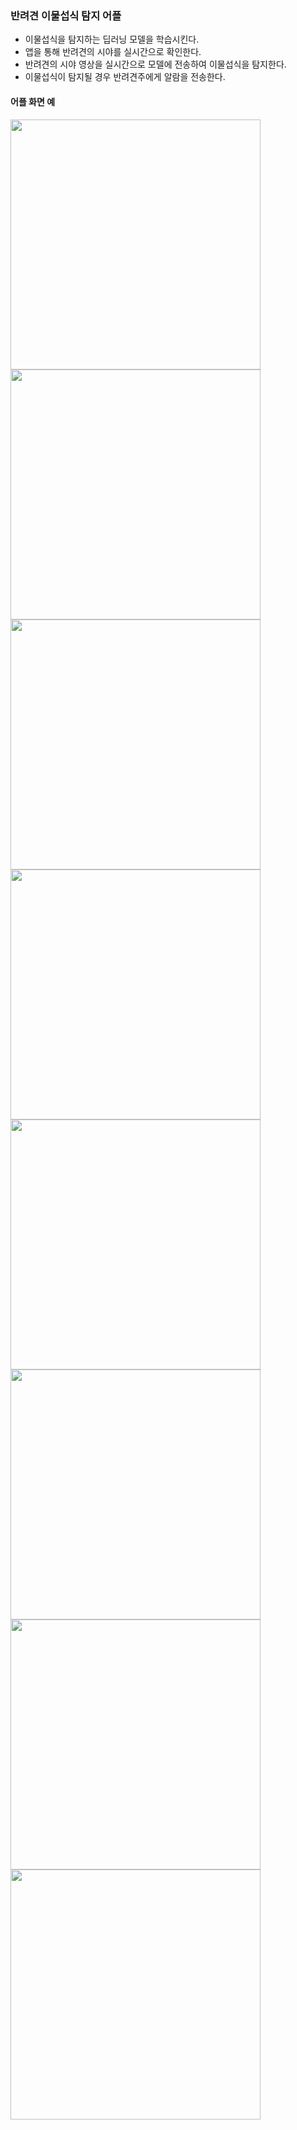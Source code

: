 ### 반려견 이물섭식 탐지 어플


- 이물섭식을 탐지하는 딥러닝 모델을 학습시킨다.
- 앱을 통해 반려견의 시야를 실시간으로 확인한다.
- 반려견의 시야 영상을 실시간으로 모델에 전송하여 이물섭식을 탐지한다.
- 이물섭식이 탐지될 경우 반려견주에게 알람을 전송한다.




#### 어플 화면 예
<img src = "https://github.com/yejincode/petviews/assets/69861207/44184004-8355-43d7-a010-7ae6e25513ba" width="400">
<img src = "https://github.com/yejincode/petviews/assets/69861207/7a9c4154-896c-4369-b3b3-dd2ebca4f878" width="400">
<img src = "https://github.com/yejincode/petviews/assets/69861207/706e804e-56f4-4ff0-9e14-f5aadc6645b1" width="400">
<img src = "https://github.com/yejincode/petviews/assets/69861207/69c2cae3-9086-4ddb-8b05-92ea680b01c9" width="400">
<img src = "https://github.com/yejincode/petviews/assets/69861207/2464caa1-3dd5-4fad-8961-57d7c8ff8386" width="400">
<img src = "https://github.com/yejincode/petviews/assets/69861207/1804c72e-154f-4495-8d5a-1aedda6bdc90" width="400">
<img src = "https://github.com/yejincode/petviews/assets/69861207/58011617-6fba-4929-9c8d-ec8a9f5741ec" width="400">
<img src = "https://github.com/yejincode/petviews/assets/69861207/c52adda8-ed85-4363-b037-78ad519f364e" width="400">
